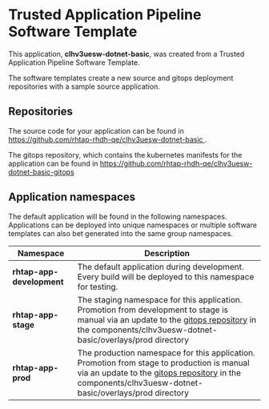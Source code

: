 # Trusted Application Pipeline Software Template

This application, **clhv3uesw-dotnet-basic**, was created from a Trusted Application Pipeline Software Template.

The software templates create a new source and gitops deployment repositories with a sample source application. 

## Repositories

The source code for your application can be found in [https://github.com/rhtap-rhdh-qe/clhv3uesw-dotnet-basic ](https://github.com/rhtap-rhdh-qe/clhv3uesw-dotnet-basic ).
 
The gitops repository, which contains the kubernetes manifests for the application can be found in 
[https://github.com/rhtap-rhdh-qe/clhv3uesw-dotnet-basic-gitops ](https://github.com/rhtap-rhdh-qe/clhv3uesw-dotnet-basic-gitops ) 

## Application namespaces 

The default application will be found in the following namespaces. Applications can be deployed into unique namespaces or multiple software templates can also bet generated into the same group namespaces.  

|  Namespace   |  Description   |  
| -------- | -------- |   
| **rhtap-app-development** | The default application during development. Every build will be deployed to this namespace for testing. | 
| **rhtap-app-stage** | The staging namespace for this application. Promotion from development to stage is manual via an update to the [gitops repository](https://github.com/rhtap-rhdh-qe/clhv3uesw-dotnet-basic-gitops ) in the components/clhv3uesw-dotnet-basic/overlays/prod directory |  
| **rhtap-app-prod** | The production namespace for this application. Promotion from stage to production is manual via an update to the [gitops repository](https://github.com/rhtap-rhdh-qe/clhv3uesw-dotnet-basic-gitops ) in the components/clhv3uesw-dotnet-basic/overlays/prod directory | 